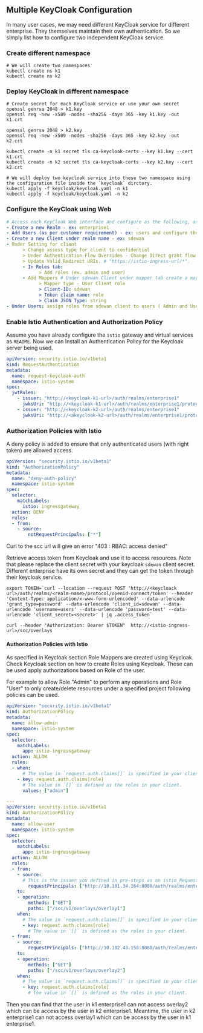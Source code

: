 ## Multiple KeyCloak Configuration

In many user cases, we may need different KeyCloak service for different enterprise. They themselves maintain their own authentication. So we simply list how to configure two independent KeyCloak service.

### Create different namespace

```shell
# We will create two namespaces
kubectl create ns k1
kubectl create ns k2
```



### Deploy KeyCloak in different namespace

```shell
# Create secret for each KeyCloak service or use your own secret
openssl genrsa 2048 > k1.key
openssl req -new -x509 -nodes -sha256 -days 365 -key k1.key -out k1.crt

openssl genrsa 2048 > k2.key
openssl req -new -x509 -nodes -sha256 -days 365 -key k2.key -out k2.crt

kubectl create -n k1 secret tls ca-keycloak-certs --key k1.key --cert k1.crt
kubectl create -n k2 secret tls ca-keycloak-certs --key k2.key --cert k2.crt

# We will deploy two keycloak service into these two namespace using the configuration file inside the `keycloak` dirctory.
kubectl apply -f keycloak/keycloak.yaml -n k1
kubectl apply -f keycloak/keycloak.yaml -n k2
```



### Configure the KeyCloak using Web

```yaml
# Access each KeyCloak Web interface and configure as the following, and we do not need to distinguish the value in each KeyCloak Web Configuration.
- Create a new Realm - ex: enterprise1
- Add Users (as per customer requirement) - ex: users and configure the confidential password in the first time
- Create a new Client under realm name - ex: sdewan
- Under Setting for client
      > Change assess type for client to confidential
      > Under Authentication Flow Overrides - Change Direct grant flow to direct grant
      > Update Valid Redirect URIs. # "https://istio-ingress-url/*".
      - In Roles tab:
            > Add roles (ex. admin and user)
      - Add Mappers # Under sdewan Client under mapper tab create a mapper
            > Mapper type - User Client role
            > Client-ID: sdewan
            > Token claim name: role
            > Claim JSON Type: string
- Under Users: assign roles from sdewan client to users ( Admin and User). Verify under sdewan Client roles for user are in the role.
```



### Enable Istio Authentication and Authorization Policy

Assume you have already configure the `istio` gateway and virtual services as `README`. Now we can Install an Authentication Policy for the Keycloak server being used.

```yaml
apiVersion: security.istio.io/v1beta1
kind: RequestAuthentication
metadata:
  name: request-keycloak-auth
  namespace: istio-system
spec:
  jwtRules:
    - issuer: "http://<keycloak-k1-url>/auth/realms/enterprise1"
      jwksUri: "http://<keycloak-k1-url>/auth/realms/enterprise1/protocol/openid-connect/certs"
    - issuer: "http://<keycloak-k2-url>/auth/realms/enterprise1"
      jwksUri: "http://<akeycloak-k2-url>/auth/realms/enterprise1/protocol/openid-connect/certs"
```



### Authorization Policies with Istio

A deny policy is added to ensure that only authenticated users (with right token) are allowed access.

```yaml
apiVersion: "security.istio.io/v1beta1"
kind: "AuthorizationPolicy"
metadata:
  name: "deny-auth-policy"
  namespace: istio-system
spec:
  selector:
    matchLabels:
      istio: ingressgateway
  action: DENY
  rules:
  - from:
    - source:
        notRequestPrincipals: ["*"]
```

Curl to the scc url will give an error "403 : RBAC: access denied"

Retrieve access token from Keycloak and use it to access resources. Note that please replace the client secret with your keycloak `sdewan` client secret. Different enterprise have its own secret and they can get the token through their keycloak service.

```shell
export TOKEN=`curl --location --request POST 'http://<keycloack url>/auth/realms/<realm-name>/protocol/openid-connect/token' --header 'Content-Type: application/x-www-form-urlencoded' --data-urlencode 'grant_type=password' --data-urlencode 'client_id=sdewan' --data-urlencode 'username=users' --data-urlencode 'password=test' --data-urlencode 'client_secret=<secret>' | jq .access_token`

curl --header "Authorization: Bearer $TOKEN"  http://<istio-ingress-url>/scc/overlays
```

#### Authorization Policies with Istio

As specified in Keycloak section Role Mappers are created using Keycloak. Check Keycloak section on how to create Roles using Keycloak. These can be used apply authorizations based on Role of the user.

For example to allow Role "Admin" to perform any operations and Role "User" to only create/delete resources under a specified project following policies can be used.

```yaml
apiVersion: "security.istio.io/v1beta1"
kind: AuthorizationPolicy
metadata:
  name: allow-admin
  namespace: istio-system
spec:
  selector:
    matchLabels:
      app: istio-ingressgateway
  action: ALLOW
  rules:
  - when:
      # The value in `request.auth.claims[]` is specified in your client mapper with tag name `Token claim name`.
    - key: request.auth.claims[role]
      # The value in `[]` is defined as the roles in your client.
      values: ["admin"]

---
apiVersion: security.istio.io/v1beta1
kind: AuthorizationPolicy
metadata:
  name: allow-user
  namespace: istio-system
spec:
  selector:
    matchLabels:
      app: istio-ingressgateway
  action: ALLOW
  rules:
  - from:
    - source:
      # This is the issuer you defined in pre-steps as an istio RequestAuthentication with `/*`
        requestPrincipals: ["http://10.101.34.164:8080/auth/realms/enterprise1/*"]
    to:
    - operation:
        methods: ["GET"]
        paths: ["/scc/v1/overlays/overlay1"]
    when:
      # The value in `request.auth.claims[]` is specified in your client mapper with tag name `Token claim name`.
      - key: request.auth.claims[role]
        # The value in `[]` is defined as the roles in your client.
  - from:
    - source:
        requestPrincipals: ["http://10.102.43.158:8080/auth/realms/enterprise1/*"]
    to:
    - operation:
        methods: ["GET"]
        paths: ["/scc/v1/overlays/overlay2"]
    when:
      # The value in `request.auth.claims[]` is specified in your client mapper with tag name `Token claim name`.
      - key: request.auth.claims[role]
        # The value in `[]` is defined as the roles in your client.
```

Then you can find that the user in k1 enterprise1 can not access overlay2 which can be access by the user in k2 enterprise1. Meantime, the user in k2 enterprise1 can not access overlay1 which can be access by the user in k1 enterprise1.